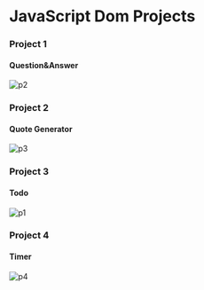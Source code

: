 <h1>JavaScript Dom Projects</h1>
<h3> Project 1 </h3>
<h4> Question&Answer </h4>


![p2](https://github.com/edakaraman/js-dom-projects/assets/95571155/3f1a45e8-b15f-4d1b-aa86-5057e362d164)


 <h3> Project 2 </h3>
<h4> Quote Generator </h4>

![p3](https://github.com/edakaraman/js-dom-projects/assets/95571155/716b1b7a-6120-4b2f-b8a5-fa6574bf57a0)




<h3> Project 3 </h3>
<h4> Todo  </h4>



![p1](https://github.com/edakaraman/js-dom-projects/assets/95571155/e56bd319-688c-4e24-bb5a-a05ef30ad286)





<h3> Project 4 </h3>
<h4> Timer </h4>




![p4](https://github.com/edakaraman/js-dom-projects/assets/95571155/7b5a4d65-9547-4d41-938b-26d69ec2e5d6)





